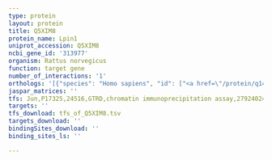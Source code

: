 ```yaml
---
type: protein
layout: protein
title: Q5XIM8
protein_name: Lpin1
uniprot_accession: Q5XIM8
ncbi_gene_id: '313977'
organism: Rattus norvegicus
function: target gene
number_of_interactions: '1'
orthologs: '[{"species": "Homo sapiens", "id": ["<a href=\"/protein/q14693\">Q14693</a>"]}, {"species": "Mus musculus", "id": ["<a href=\"/protein/e9qkq5\">E9QKQ5</a>"]}, {"species": "Caenorhabditis elegans", "id": ["<a href=\"/protein/q9xxt5\">Q9XXT5</a>"]}, {"species": "Drosophila melanogaster", "id": ["I0E2I4"]}]'
jaspar_matrices: ''
tfs: Jun,P17325,24516,GTRD,chromatin immunoprecipitation assay,27924024%5Buid%5D,No
targets: ''
tfs_download: tfs_of_Q5XIM8.tsv
targets_download: ''
bindingSites_download: ''
binding_sites_ls: ''

---
```

